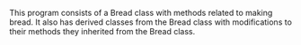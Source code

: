 This program consists of a Bread class with methods related to making bread. 
It also has derived classes from the Bread class with modifications to their methods they inherited from the Bread class.
